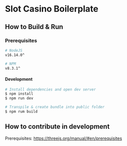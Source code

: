 
# Slot Casino Boilerplate
## How to Build & Run
### Prerequisites
```bash
# NodeJS
v16.14.0^

# NPM
v8.3.1^
```

 ####  Development
```bash
# Install dependencies and open dev server
$ npm install
$ npm run dev

# Transpile & create bundle into public folder
$ npm rum build
```

## How to contribute in development
Prerequisites: https://threejs.org/manual/#en/prerequisites